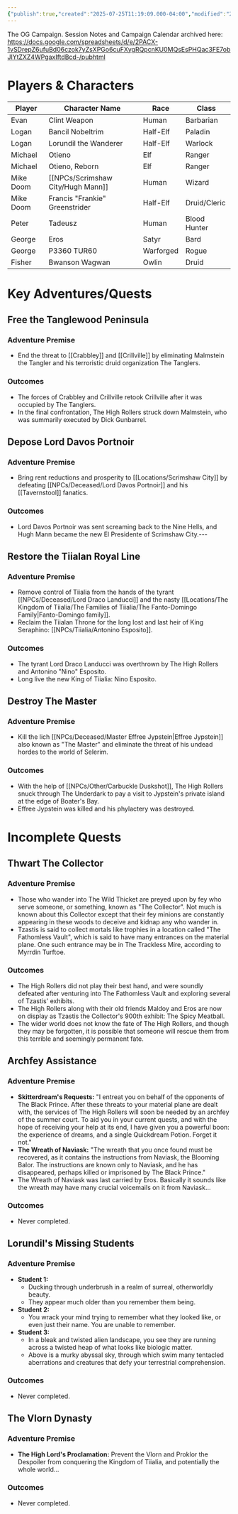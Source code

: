 ```yaml
---
{"publish":true,"created":"2025-07-25T11:19:09.000-04:00","modified":"2025-07-27T17:19:39.000-04:00","published":"2025-07-27T17:19:39.000-04:00","cssclasses":"","DM":"Jordan","Players":["Evan","Logan","Michael","Mike Doom","Peter","George","Fisher"],"Platform":["Foundry","Roll20"]}
---
```


The OG Campaign. Session Notes and Campaign Calendar archived here: 
https://docs.google.com/spreadsheets/d/e/2PACX-1vSDrepZ6ufuBd06czok7yZsXPGo6cuFXygRQpcnKU0MQsEsPHQac3FE7obJlYtZXZ4WPgaxIftdBcd-/pubhtml

# Players & Characters
| Player              | Character Name                 | Race      | Class        |
| ------------------- | ------------------------------ | --------- | ------------ |
| Evan | Clint Weapon                   | Human     | Barbarian    |
| Logan | Bancil Nobeltrim               | Half-Elf  | Paladin      |
| Logan | Lorundil the Wanderer          | Half-Elf  | Warlock      |
| Michael | Otieno                         | Elf       | Ranger       |
| Michael | Otieno, Reborn                 | Elf       | Ranger       |
| Mike Doom | [[NPCs/Scrimshaw City/Hugh Mann]]                  | Human     | Wizard       |
| Mike Doom | Francis "Frankie" Greenstrider | Half-Elf  | Druid/Cleric |
| Peter | Tadeusz                        | Human     | Blood Hunter |
| George | Eros                           | Satyr     | Bard         |
| George | P3360 TUR60                    | Warforged | Rogue        |
| Fisher | Bwanson Wagwan                 | Owlin     | Druid        |
# Key Adventures/Quests

## Free the Tanglewood Peninsula

### Adventure Premise
- End the threat to [[Crabbley]] and [[Crillville]] by eliminating Malmstein the Tangler and his terroristic druid organization The Tanglers.
### Outcomes
- The forces of Crabbley and Crillville retook Crillville after it was occupied by The Tanglers.
- In the final confrontation, The High Rollers struck down Malmstein, who was summarily executed by Dick Gunbarrel.


## Depose Lord Davos Portnoir

### Adventure Premise
- Bring rent reductions and prosperity to [[Locations/Scrimshaw City]] by defeating [[NPCs/Deceased/Lord Davos Portnoir]] and his [[Tavernstool]] fanatics.
### Outcomes
- Lord Davos Portnoir was sent screaming back to the Nine Hells, and Hugh Mann became the new El Presidente of Scrimshaw City.---


## Restore the Tiialan Royal Line

### Adventure Premise
- Remove control of Tiialia from the hands of the tyrant [[NPCs/Deceased/Lord Draco Landucci]] and the nasty [[Locations/The Kingdom of Tiialia/The Families of Tiialia/The Fanto-Domingo Family\|Fanto-Domingo family]].
- Reclaim the Tiialan Throne for the long lost and last heir of King Seraphino: [[NPCs/Tiialia/Antonino Esposito]].
### Outcomes
- The tyrant Lord Draco Landucci was overthrown by The High Rollers and Antonino "Nino" Esposito.
- Long live the new King of Tiialia: Nino Esposito.


## Destroy The Master

### Adventure Premise
- Kill the lich [[NPCs/Deceased/Master Effree Jypstein\|Effree Jypstein]] also known as "The Master" and eliminate the threat of his undead hordes to the world of Selerim.
### Outcomes
- With the help of [[NPCs/Other/Carbuckle Duskshot]], The High Rollers snuck through The Underdark to pay a visit to Jypstein's private island at the edge of Boater's Bay.
- Effree Jypstein was killed and his phylactery was destroyed.


# Incomplete Quests

## Thwart The Collector

### Adventure Premise
- Those who wander into The Wild Thicket are preyed upon by fey who serve someone, or something, known as "The Collector". Not much is known about this Collector except that their fey minions are constantly appearing in these woods to deceive and kidnap any who wander in.
- Tzastis is said to collect mortals like trophies in a location called "The Fathomless Vault", which is said to have many entrances on the material plane. One such entrance may be in The Trackless Mire, according to Myrrdin Turftoe.

### Outcomes
- The High Rollers did not play their best hand, and were soundly defeated after venturing into The Fathomless Vault and exploring several of Tzastis' exhibits.
- The High Rollers along with their old friends Maldoy and Eros are now on display as Tzastis the Collector's 900th exhibit: The Spicy Meatball.
- The wider world does not know the fate of The High Rollers, and though they may be forgotten, it is possible that someone will rescue them from this terrible and seemingly permanent fate.


## Archfey Assistance

### Adventure Premise
- **Skitterdream's Requests:**
  "I entreat you on behalf of the opponents of The Black Prince. After these threats to your material plane are dealt with, the services of The High Rollers will soon be needed by an archfey of the summer court. To aid you in your current quests, and with the hope of receiving your help at its end, I have given you a powerful boon: the experience of dreams, and a single Quickdream Potion. Forget it not."
- **The Wreath of Naviask:**
  "The wreath that you once found must be recovered, as it contains the instructions from Naviask, the Blooming Balor. The instructions are known only to Naviask, and he has disappeared, perhaps killed or imprisoned by The Black Prince."
- The Wreath of Naviask was last carried by Eros. Basically it sounds like the wreath may have many crucial voicemails on it from Naviask…
### Outcomes
- Never completed.


## Lorundil's Missing Students

### Adventure Premise
- **Student 1:**
  - Ducking through underbrush in a realm of surreal, otherworldly beauty.
  - They appear much older than you remember them being.
- **Student 2:**
  - You wrack your mind trying to remember what they looked like, or even just their name. You are unable to remember.
- **Student 3:**
  - In a bleak and twisted alien landscape, you see they are running across a twisted heap of what looks like biologic matter.
  - Above is a murky abyssal sky, through which swim many tentacled aberrations and creatures that defy your terrestrial comprehension.

### Outcomes
- Never completed.


## The Vlorn Dynasty

### Adventure Premise
- **The High Lord's Proclamation:**
  Prevent the Vlorn and Proklor the Despoiler from conquering the Kingdom of Tiialia, and potentially the whole world…

### Outcomes
- Never completed.